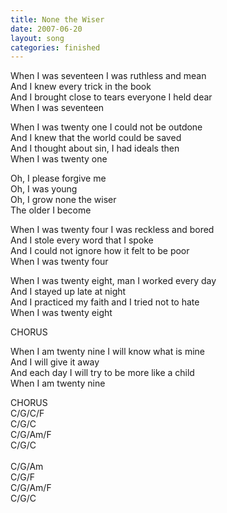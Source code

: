```yaml
---
title: None the Wiser
date: 2007-06-20
layout: song
categories: finished
---
```

When I was seventeen I was ruthless and mean  
And I knew every trick in the book  
And I brought close to tears everyone I held dear  
When I was seventeen

When I was twenty one I could not be outdone  
And I knew that the world could be saved  
And I thought about sin, I had ideals then  
When I was twenty one

<div class="chorus">
  Oh, I please forgive me<br />
  Oh, I was young<br />
  Oh, I grow none the wiser<br />
  The older I become
</div>

When I was twenty four I was reckless and bored  
And I stole every word that I spoke  
And I could not ignore how it felt to be poor  
When I was twenty four

When I was twenty eight, man I worked every day  
And I stayed up late at night  
And I practiced my faith and I tried not to hate  
When I was twenty eight

<div class="chorus">CHORUS</div>

When I am twenty nine I will know what is mine  
And I will give it away  
And each day I will try to be more like a child  
When I am twenty nine

<div class="chorus">CHORUS</div>

<div class="chords">
  C/G/C/F<br />
  C/G/C<br />
  C/G/Am/F<br />
  C/G/C<br />
  <br />
  C/G/Am<br />
  C/G/F<br />
  C/G/Am/F<br />
  C/G/C
</div>
